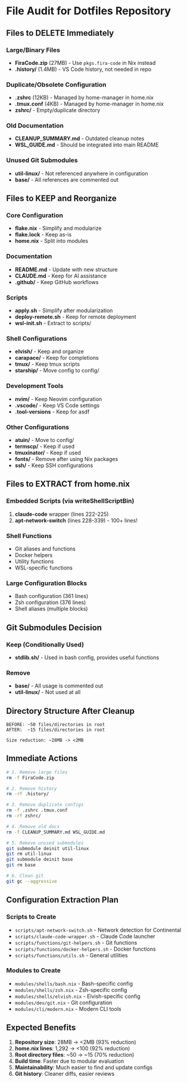 # File Audit for Dotfiles Repository

## Files to DELETE Immediately

### Large/Binary Files
- **FiraCode.zip** (27MB) - Use `pkgs.fira-code` in Nix instead
- **.history/** (1.4MB) - VS Code history, not needed in repo

### Duplicate/Obsolete Configuration
- **.zshrc** (12KB) - Managed by home-manager in home.nix
- **.tmux.conf** (4KB) - Managed by home-manager in home.nix
- **zshrc/** - Empty/duplicate directory

### Old Documentation
- **CLEANUP_SUMMARY.md** - Outdated cleanup notes
- **WSL_GUIDE.md** - Should be integrated into main README

### Unused Git Submodules
- **util-linux/** - Not referenced anywhere in configuration
- **base/** - All references are commented out

## Files to KEEP and Reorganize

### Core Configuration
- **flake.nix** - Simplify and modularize
- **flake.lock** - Keep as-is
- **home.nix** - Split into modules

### Documentation
- **README.md** - Update with new structure
- **CLAUDE.md** - Keep for AI assistance
- **.github/** - Keep GitHub workflows

### Scripts
- **apply.sh** - Simplify after modularization
- **deploy-remote.sh** - Keep for remote deployment
- **wsl-init.sh** - Extract to scripts/

### Shell Configurations
- **elvish/** - Keep and organize
- **carapace/** - Keep for completions
- **tmux/** - Keep tmux scripts
- **starship/** - Move config to config/

### Development Tools
- **nvim/** - Keep Neovim configuration
- **.vscode/** - Keep VS Code settings
- **.tool-versions** - Keep for asdf

### Other Configurations
- **atuin/** - Move to config/
- **termscp/** - Keep if used
- **tmuxinator/** - Keep if used
- **fonts/** - Remove after using Nix packages
- **ssh/** - Keep SSH configurations

## Files to EXTRACT from home.nix

### Embedded Scripts (via writeShellScriptBin)
1. **claude-code** wrapper (lines 222-225)
2. **apt-network-switch** (lines 228-339) - 100+ lines!

### Shell Functions
- Git aliases and functions
- Docker helpers
- Utility functions
- WSL-specific functions

### Large Configuration Blocks
- Bash configuration (361 lines)
- Zsh configuration (376 lines)
- Shell aliases (multiple blocks)

## Git Submodules Decision

### Keep (Conditionally Used)
- **stdlib.sh/** - Used in bash config, provides useful functions

### Remove
- **base/** - All usage is commented out
- **util-linux/** - Not used at all

## Directory Structure After Cleanup

```
BEFORE: ~50 files/directories in root
AFTER:  ~15 files/directories in root

Size reduction: ~28MB -> <2MB
```

## Immediate Actions

```bash
# 1. Remove large files
rm -f FiraCode.zip

# 2. Remove history
rm -rf .history/

# 3. Remove duplicate configs
rm -f .zshrc .tmux.conf
rm -rf zshrc/

# 4. Remove old docs
rm -f CLEANUP_SUMMARY.md WSL_GUIDE.md

# 5. Remove unused submodules
git submodule deinit util-linux
git rm util-linux
git submodule deinit base
git rm base

# 6. Clean git
git gc --aggressive
```

## Configuration Extraction Plan

### Scripts to Create
- `scripts/apt-network-switch.sh` - Network detection for Continental
- `scripts/claude-code-wrapper.sh` - Claude Code launcher
- `scripts/functions/git-helpers.sh` - Git functions
- `scripts/functions/docker-helpers.sh` - Docker functions
- `scripts/functions/utils.sh` - General utilities

### Modules to Create
- `modules/shells/bash.nix` - Bash-specific config
- `modules/shells/zsh.nix` - Zsh-specific config
- `modules/shells/elvish.nix` - Elvish-specific config
- `modules/dev/git.nix` - Git configuration
- `modules/cli/modern.nix` - Modern CLI tools

## Expected Benefits

1. **Repository size**: 28MB → <2MB (93% reduction)
2. **home.nix lines**: 1,292 → <100 (92% reduction)
3. **Root directory files**: ~50 → ~15 (70% reduction)
4. **Build time**: Faster due to modular evaluation
5. **Maintainability**: Much easier to find and update configs
6. **Git history**: Cleaner diffs, easier reviews